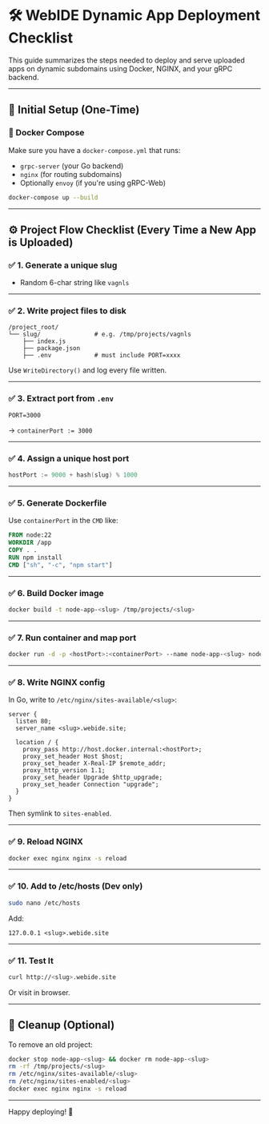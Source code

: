 # 🛠️ WebIDE Dynamic App Deployment Checklist

This guide summarizes the steps needed to deploy and serve uploaded apps on dynamic subdomains using Docker, NGINX, and your gRPC backend.

---

## 🧰 Initial Setup (One-Time)

### 🐳 Docker Compose

Make sure you have a `docker-compose.yml` that runs:

- `grpc-server` (your Go backend)
- `nginx` (for routing subdomains)
- Optionally `envoy` (if you're using gRPC-Web)

```bash
docker-compose up --build
```

---

## ⚙️ Project Flow Checklist (Every Time a New App is Uploaded)

### ✅ 1. **Generate a unique slug**
- Random 6-char string like `vagnls`

---

### ✅ 2. **Write project files to disk**

```
/project_root/
└── slug/               # e.g. /tmp/projects/vagnls
    ├── index.js
    ├── package.json
    ├── .env            # must include PORT=xxxx
```

Use `WriteDirectory()` and log every file written.

---

### ✅ 3. **Extract port from `.env`**
```env
PORT=3000
```
→ `containerPort := 3000`

---

### ✅ 4. **Assign a unique host port**
```go
hostPort := 9000 + hash(slug) % 1000
```

---

### ✅ 5. **Generate Dockerfile**
Use `containerPort` in the `CMD` like:

```Dockerfile
FROM node:22
WORKDIR /app
COPY . .
RUN npm install
CMD ["sh", "-c", "npm start"]
```

---

### ✅ 6. **Build Docker image**
```bash
docker build -t node-app-<slug> /tmp/projects/<slug>
```

---

### ✅ 7. **Run container and map port**
```bash
docker run -d -p <hostPort>:<containerPort> --name node-app-<slug> node-app-<slug>
```

---

### ✅ 8. **Write NGINX config**
In Go, write to `/etc/nginx/sites-available/<slug>`:

```nginx
server {
  listen 80;
  server_name <slug>.webide.site;

  location / {
    proxy_pass http://host.docker.internal:<hostPort>;
    proxy_set_header Host $host;
    proxy_set_header X-Real-IP $remote_addr;
    proxy_http_version 1.1;
    proxy_set_header Upgrade $http_upgrade;
    proxy_set_header Connection "upgrade";
  }
}
```

Then symlink to `sites-enabled`.

---

### ✅ 9. **Reload NGINX**
```bash
docker exec nginx nginx -s reload
```

---

### ✅ 10. **Add to /etc/hosts (Dev only)**
```bash
sudo nano /etc/hosts
```
Add:
```
127.0.0.1 <slug>.webide.site
```

---

### ✅ 11. **Test It**
```bash
curl http://<slug>.webide.site
```
Or visit in browser.

---

## 🧽 Cleanup (Optional)

To remove an old project:

```bash
docker stop node-app-<slug> && docker rm node-app-<slug>
rm -rf /tmp/projects/<slug>
rm /etc/nginx/sites-available/<slug>
rm /etc/nginx/sites-enabled/<slug>
docker exec nginx nginx -s reload
```

---

Happy deploying! 🚀
